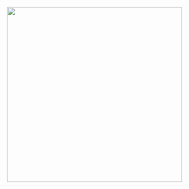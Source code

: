 <p align="center">
  <img src="https://files.catbox.moe/dong3o.jpg" width="400" height="400" >
</p>
